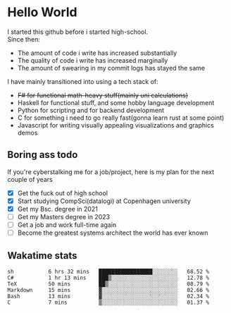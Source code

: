 # Hello World

I started this github before i started high-school.  
Since then:
- The amount of code i write has increased substantially
- The quality of code i write has increased marginally
- The amount of swearing in my commit logs has stayed the same

I have mainly transitioned into using a tech stack of:
- ~~F# for functional math-heavy stuff(mainly uni calculations)~~
- Haskell for functional stuff, and some hobby language development
- Python for scripting and for backend development
- C for something i need to go really fast(gonna learn rust at some point)
- Javascript for writing visually appealing visualizations and graphics demos

## Boring ass todo
If you're cyberstalking me for a job/project, here is my plan for the next couple of years
- [x] Get the fuck out of high school
- [x] Start studying CompSci(datalogi) at Copenhagen university
- [x] Get my Bsc. degree in 2021
- [ ] Get my Masters degree in 2023
- [ ] Get a job and work full-time again
- [ ] Become the greatest systems architect the world has ever known

## Wakatime stats
<!--START_SECTION:waka-->

```text
sh           6 hrs 32 mins   █████████████████░░░░░░░░   68.52 %
C#           1 hr 13 mins    ███▒░░░░░░░░░░░░░░░░░░░░░   12.78 %
TeX          50 mins         ██▒░░░░░░░░░░░░░░░░░░░░░░   08.79 %
Markdown     15 mins         ▓░░░░░░░░░░░░░░░░░░░░░░░░   02.66 %
Bash         13 mins         ▓░░░░░░░░░░░░░░░░░░░░░░░░   02.34 %
C            7 mins          ▒░░░░░░░░░░░░░░░░░░░░░░░░   01.37 %
```

<!--END_SECTION:waka-->
